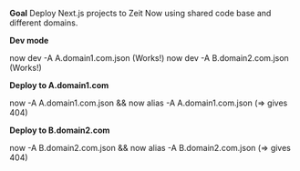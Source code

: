 **Goal**
Deploy Next.js projects to Zeit Now using shared code base and different domains.


**Dev mode**

now dev -A A.domain1.com.json (Works!)
now dev -A B.domain2.com.json (Works!)

**Deploy to A.domain1.com**

now -A A.domain1.com.json && now alias -A A.domain1.com.json 
(=> gives 404)

**Deploy to B.domain2.com**

now -A B.domain2.com.json && now alias -A B.domain2.com.json 
(=> gives 404)
